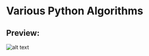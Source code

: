 <h1>Various Python Algorithms</h1>

<h2>Preview:</h2>

![alt text](https://github.com/secretoelit/various_python_algorithms/blob/main/digital_rot_preview.png?raw=true)
